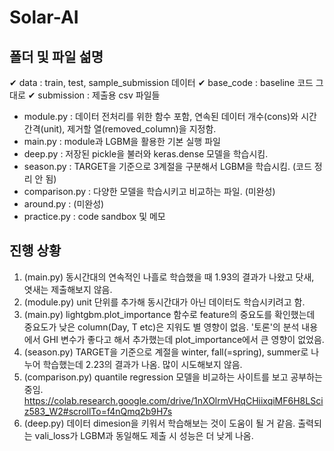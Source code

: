 # Solar-AI

## 폴더 및 파일 섦명
&#10004; data : train, test, sample_submission 데이터
&#10004; base_code : baseline 코드 그대로
&#10004; submission : 제출용 csv 파일들

- module.py : 데이터 전처리를 위한 함수 포함, 연속된 데이터 개수(cons)와 시간 간격(unit), 제거할 열(removed_column)을 지정함.
- main.py : module과 LGBM을 활용한 기본 실행 파일
- deep.py : 저장된 pickle을 불러와 keras.dense 모델을 학습시킴.
- season.py : TARGET을 기준으로 3계절을 구분해서 LGBM을 학습시킴. (코드 정리 안 됨)
- comparison.py : 다양한 모델을 학습시키고 비교하는 파일. (미완성)
- around.py : (미완성)
- practice.py : code sandbox 및 메모

## 진행 상황
1. (main.py) 동시간대의 연속적인 나흘로 학습했을 때 1.93의 결과가 나왔고 닷새, 엿새는 제출해보지 않음.
2. (module.py) unit 단위를 추가해 동시간대가 아닌 데이터도 학습시키려고 함.
3. (main.py) lightgbm.plot_importance 함수로 feature의 중요도를 확인했는데 중요도가 낮은 column(Day, T etc)은 지워도 별 영향이 없음. '토론'의 분석 내용에서 GHI 변수가 좋다고 해서 추가했는데 plot_importance에서 큰 영향이 없었음.
4. (season.py) TARGET을 기준으로 계절을 winter, fall(=spring), summer로 나누어 학습했는데 2.23의 결과가 나옴. 많이 시도해보지 않음.
5. (comparison.py) quantile regression 모델을 비교하는 사이트를 보고 공부하는 중임. https://colab.research.google.com/drive/1nXOlrmVHqCHiixqiMF6H8LSciz583_W2#scrollTo=f4nQmq2b9H7s
6. (deep.py) 데이터 dimesion을 키워서 학습해보는 것이 도움이 될 거 같음. 출력되는 vali_loss가 LGBM과 동일해도 제출 시 성능은 더 낮게 나옴.
